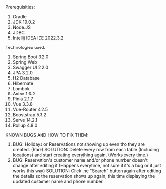Prerequisities:

1. Gradle
2. JDK 19.0.2
3. Node.JS
4. JDBC
5. Intellij IDEA IDE 2022.3.2

Technologies used:

1. Spring Boot 3.2.0
2. Spring Web
3. Swagger UI 2.2.0
4. JPA 3.2.0
5. H2 Database
6. Hibernate
7. Lombok
8. Axios 1.6.2
9. Pinia 2.1.7
10. Vue 3.3.8
11. Vue-Router 4.2.5
12. Booststrap 5.3.2
13. Serve 14.2.1
14. Rollup 4.8.0


KNOWN BUGS AND HOW TO FIX THEM:
1. BUG: Holidays or Reservations not showing up even tho they are created. (Rare)
   SOLUTION: Delete every row from each table (Including locations) and start creating everything again. (Works every time.)
2. BUG: Reservation's customer name and/or phone number doesn't change after editing it (Happens everytime, not sure if it's a bug or it just works this way)
   SOLUTION: Click the "Search" button again after editing the details so the reservation shows up again, this time displaying the updated customer name and phone number. 
